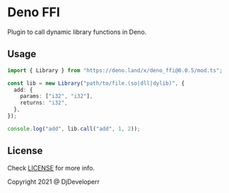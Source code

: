 # Deno FFI

Plugin to call dynamic library functions in Deno.

## Usage

```ts
import { Library } from "https://deno.land/x/deno_ffi@0.0.5/mod.ts";

const lib = new Library("path/to/file.(so|dll|dylib)", {
  add: {
    params: ["i32", "i32"],
    returns: "i32",
  },
});

console.log("add", lib.call("add", 1, 2));
```

## License

Check [LICENSE](./LICENSE) for more info.

Copyright 2021 @ DjDeveloperr
